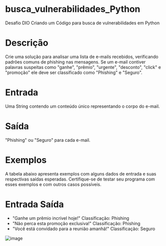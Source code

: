 # busca_vulnerabilidades_Python
Desafio DIO Criando um Código para busca de vulnerabilidades em Python

# Descrição
Crie uma solução para analisar uma lista de e-mails recebidos, verificando padrões comuns de phishing nas mensagens. 
Se um e-mail contiver palavras suspeitas como "ganhe", "prêmio", "urgente", "desconto", "click" e "promoção" ele deve ser classificado como "Phishing" e "Seguro".

# Entrada
Uma String contendo um conteúdo único representando o corpo do e-mail.

# Saída
"Phishing" ou "Seguro" para cada e-mail.

# Exemplos
A tabela abaixo apresenta exemplos com alguns dados de entrada e suas respectivas saídas esperadas. Certifique-se de testar seu programa com esses exemplos e com outros casos possíveis.

# Entrada	Saída
* "Ganhe um prêmio incrível hoje!"	Classificação: Phishing
* "Não perca esta promoção exclusiva!"	Classificação: Phishing
* "Você está convidado para a reunião amanhã!"	Classificação: Seguro

![image](https://github.com/user-attachments/assets/6f92536f-20a7-4128-85dc-27fd68d89f60)

